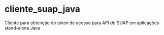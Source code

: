 # cliente_suap_java
Cliente para obtenção do token de acesso para API do SUAP em aplicações stand-alone Java
